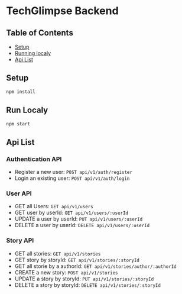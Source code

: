 # TechGlimpse Backend

## Table of Contents

- [Setup](#setup)
- [Running localy](#run-localy)
- [Api List](#api-list)

## Setup

```bash
npm install
```

## Run Localy

```bash
npm start
```

## Api List

### Authentication API

- Register a new user: `POST api/v1/auth/register`
- Login an existing user: `POST api/v1/auth/login`

### User API

- GET all Users: `GET api/v1/users`
- GET user by userId: `GET api/v1/users/:userId`
- UPDATE a user by userId: `PUT api/v1/users/:userId`
- DELETE a user by userId: `DELETE api/v1/users/:userId`

### Story API

- GET all stories: `GET api/v1/stories`
- GET story by storyId: `GET api/v1/stories/:storyId`
- GET all storie by a authorId: `GET api/v1/stories/author/:authorId`
- CREATE a new story: `POST api/v1/stories`
- UPDATE a story by storyId: `PUT api/v1/stories/:storyId`
- DELETE a story by storyId: `DELETE api/v1/stories/:storyId`
